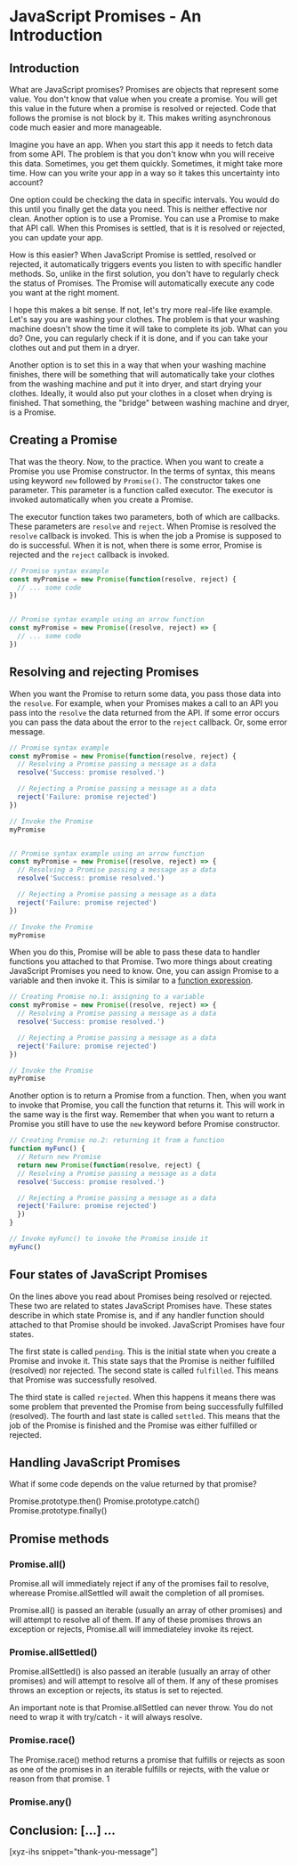 # JavaScript Promises - An Introduction
<!--more-->
<!--
Table of Contents:
-->

## Introduction

What are JavaScript promises? Promises are objects that represent some value. You don't know that value when you create a promise. You will get this value in the future when a promise is resolved or rejected. Code that follows the promise is not block by it. This makes writing asynchronous code much easier and more manageable.

Imagine you have an app. When you start this app it needs to fetch data from some API. The problem is that you don't know whn you will receive this data. Sometimes, you get them quickly. Sometimes, it might take more time. How can you write your app in a way so it takes this uncertainty into account?

One option could be checking the data in specific intervals. You would do this until you finally get the data you need. This is neither effective nor clean. Another option is to use a Promise. You can use a Promise to make that API call. When this Promises is settled, that is it is resolved or rejected, you can update your app.

How is this easier? When JavaScript Promise is settled, resolved or rejected, it automatically triggers events you listen to with specific handler methods. So, unlike in the first solution, you don't have to regularly check the status of Promises. The Promise will automatically execute any code you want at the right moment.

I hope this makes a bit sense. If not, let's try more real-life like example. Let's say you are washing your clothes. The problem is that your washing machine doesn't show the time it will take to complete its job. What can you do? One, you can regularly check if it is done, and if you can take your clothes out and put them in a dryer.

Another option is to set this in a way that when your washing machine finishes, there will be something that will automatically take your clothes from the washing machine and put it into dryer, and start drying your clothes. Ideally, it would also put your clothes in a closet when drying is finished. That something, the "bridge" between washing machine and dryer, is a Promise.

## Creating a Promise

That was the theory. Now, to the practice. When you want to create a Promise you use Promise constructor. In the terms of syntax, this means using keyword `new` followed by `Promise()`. The constructor takes one parameter. This parameter is a function called executor. The executor is invoked automatically when you create a Promise.

The executor function takes two parameters, both of which are callbacks. These parameters are `resolve` and `reject`. When Promise is resolved the `resolve` callback is invoked. This is when the job a Promise is supposed to do is successful. When it is not, when there is some error, Promise is rejected and the `reject` callback is invoked.

```JavaScript
// Promise syntax example
const myPromise = new Promise(function(resolve, reject) {
  // ... some code
})


// Promise syntax example using an arrow function
const myPromise = new Promise((resolve, reject) => {
  // ... some code
})
```

## Resolving and rejecting Promises

When you want the Promise to return some data, you pass those data into the `resolve`. For example, when your Promises makes a call to an API you pass into the `resolve` the data returned from the API. If some error occurs you can pass the data about the error to the `reject` callback. Or, some error message.

```JavaScript
// Promise syntax example
const myPromise = new Promise(function(resolve, reject) {
  // Resolving a Promise passing a message as a data
  resolve('Success: promise resolved.')

  // Rejecting a Promise passing a message as a data
  reject('Failure: promise rejected')
})

// Invoke the Promise
myPromise


// Promise syntax example using an arrow function
const myPromise = new Promise((resolve, reject) => {
  // Resolving a Promise passing a message as a data
  resolve('Success: promise resolved.')

  // Rejecting a Promise passing a message as a data
  reject('Failure: promise rejected')
})

// Invoke the Promise
myPromise
```

When you do this, Promise will be able to pass these data to handler functions you attached to that Promise. Two more things about creating JavaScript Promises you need to know. One, you can assign Promise to a variable and then invoke it. This is similar to a [function expression].

```JavaScript
// Creating Promise no.1: assigning to a variable
const myPromise = new Promise((resolve, reject) => {
  // Resolving a Promise passing a message as a data
  resolve('Success: promise resolved.')

  // Rejecting a Promise passing a message as a data
  reject('Failure: promise rejected')
})

// Invoke the Promise
myPromise
```

Another option is to return a Promise from a function. Then, when you want to invoke that Promise, you call the function that returns it. This will work in the same way is the first way. Remember that when you want to return a Promise you still have to use the `new` keyword before Promise constructor.

```JavaScript
// Creating Promise no.2: returning it from a function
function myFunc() {
  // Return new Promise
  return new Promise(function(resolve, reject) {
  // Resolving a Promise passing a message as a data
  resolve('Success: promise resolved.')

  // Rejecting a Promise passing a message as a data
  reject('Failure: promise rejected')
  })
}

// Invoke myFunc() to invoke the Promise inside it
myFunc()
```

## Four states of JavaScript Promises

On the lines above you read about Promises being resolved or rejected. These two are related to states JavaScript Promises have. These states describe in which state Promise is, and if any handler function should attached to that Promise should be invoked. JavaScript Promises have four states.

The first state is called `pending`. This is the initial state when you create a Promise and invoke it. This state says that the Promise is neither fulfilled (resolved) nor rejected. The second state is called `fulfilled`. This means that Promise was successfully resolved.

The third state is called `rejected`. When this happens it means there was some problem that prevented the Promise from being successfully fulfilled (resolved). The fourth and last state is called `settled`. This means that the job of the Promise is finished and the Promise was either fulfilled or rejected.

## Handling JavaScript Promises

What if some code depends on the value returned by that promise?

Promise.prototype.then()
Promise.prototype.catch()
Promise.prototype.finally()

## Promise methods

### Promise.all()

Promise.all will immediately reject if any of the promises fail to resolve, wherease Promise.allSettled will await the completion of all promises.

Promise.all() is passed an iterable (usually an array of other promises) and will attempt to resolve all of them. If any of these promises throws an exception or rejects, Promise.all will immediateley invoke its reject.

### Promise.allSettled()

Promise.allSettled() is also passed an iterable (usually an array of other promises) and will attempt to resolve all of them. If any of these promises throws an exception or rejects, its status is set to rejected.

An important note is that Promise.allSettled can never throw. You do not need to wrap it with try/catch - it will always resolve.

### Promise.race()

The Promise.race() method returns a promise that fulfills or rejects as soon as one of the promises in an iterable fulfills or rejects, with the value or reason from that promise. 1

### Promise.any()

## Conclusion: [...] ...

[xyz-ihs snippet="thank-you-message"]

<!-- ### Links -->
[function expression]: https://blog.alexdevero.com/javascript-functions-pt1/#function-declaration-and-function-expression

<!--
### Meta:
-
-->

<!--
### Resources:
- https://blog.jonlu.ca/posts/promises
- https://developer.mozilla.org/en-US/docs/Web/JavaScript/Reference/Global_Objects/Promise
-->

